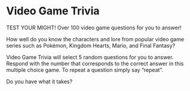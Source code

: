 # Video Game Trivia
TEST YOUR MIGHT! Over 100 video game questions for you to answer! 

How well do you know the characters and lore from popular video game series such as Pokémon, Kingdom Hearts, Mario, and Final Fantasy? 

Video Game Trivia will select 5 random questions for you to answer. Respond with the number that corresponds to the correct answer in this multiple choice game. To repeat a question simply say “repeat”.

Do you have what it takes?
